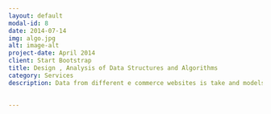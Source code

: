 ```yaml
---
layout: default
modal-id: 8
date: 2014-07-14
img: algo.jpg
alt: image-alt
project-date: April 2014
client: Start Bootstrap
title: Design , Analysis of Data Structures and Algorithms
category: Services
description: Data from different e commerce websites is take and models are built to predict the products on whic a vistor to the website might click. Notebook of this project is at <a href="https://github.com/pbpranavk/eCommerceData/blob/master/contentBasedPrediction.ipynb"  class="btn btn-default"><i class="fa fa-fw fa-github"></i> github</a> 
 

---
```

